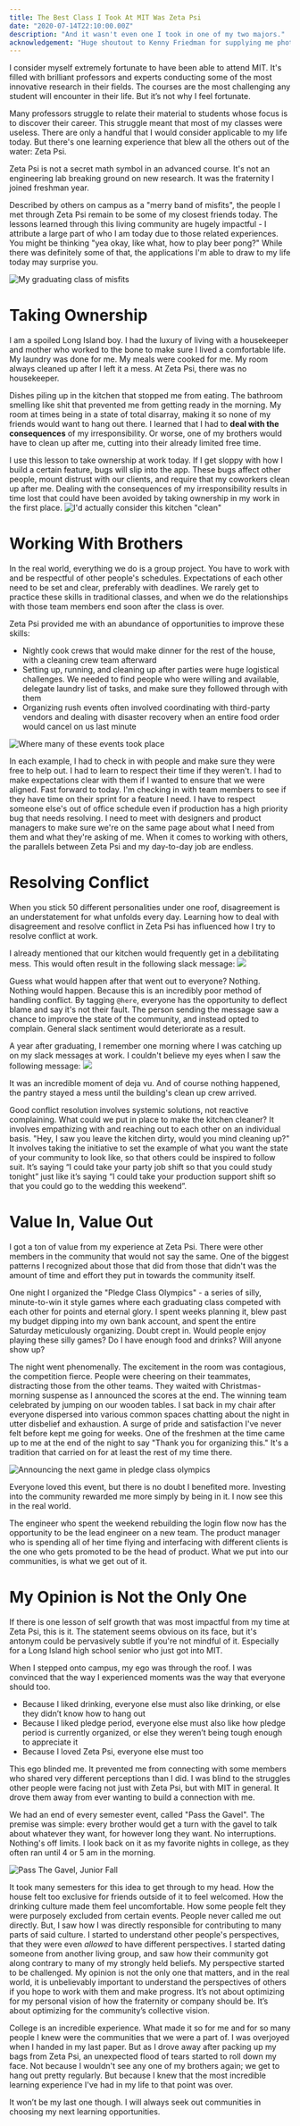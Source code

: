 ```yaml
---
title: The Best Class I Took At MIT Was Zeta Psi
date: "2020-07-14T22:10:00.00Z"
description: "And it wasn't even one I took in one of my two majors."
acknowledgement: "Huge shoutout to Kenny Friedman for supplying me photos for this post."
---
```


I consider myself extremely fortunate to have been able to attend MIT. It's filled with brilliant professors and experts conducting some of the most innovative research in their fields. The courses are the most challenging any student will encounter in their life. But it’s not why I feel fortunate.

Many professors struggle to relate their material to students whose focus is to discover their career. This struggle meant that most of my classes were useless. There are only a handful that I would consider applicable to my life today. But there's one learning experience that blew all the others out of the water: Zeta Psi.

Zeta Psi is not a secret math symbol in an advanced course. It's not an engineering lab breaking ground on new research. It was the fraternity I joined freshman year.

Described by others on campus as a "merry band of misfits", the people I met through Zeta Psi remain to be some of my closest friends today. The lessons learned through this living community are hugely impactful - I attribute a large part of who I am today due to those related experiences. You might be thinking "yea okay, like what, how to play beer pong?" While there was definitely some of that, the applications I'm able to draw to my life today may surprise you.

![_My graduating class of misfits_](./alphaMu.JPG)

# Taking Ownership

I am a spoiled Long Island boy. I had the luxury of living with a housekeeper and mother who worked to the bone to make sure I lived a comfortable life. My laundry was done for me. My meals were cooked for me. My room always cleaned up after I left it a mess. At Zeta Psi, there was no housekeeper.

Dishes piling up in the kitchen that stopped me from eating. The bathroom smelling like shit that prevented me from getting ready in the morning. My room at times being in a state of total disarray, making it so none of my friends would want to hang out there. I learned that I had to **deal with the consequences** of my irresponsibility. Or worse, one of my brothers would have to clean up after me, cutting into their already limited free time.

I use this lesson to take ownership at work today. If I get sloppy with how I build a certain feature, bugs will slip into the app. These bugs affect other people, mount distrust with our clients, and require that my coworkers clean up after me. Dealing with the consequences of my irresponsibility results in time lost that could have been avoided by taking ownership in my work in the first place.
![_I'd actually consider this kitchen "clean"_](./kitchen.JPG)

# Working With Brothers

In the real world, everything we do is a group project. You have to work with and be respectful of other people's schedules. Expectations of each other need to be set and clear, preferably with deadlines. We rarely get to practice these skills in traditional classes, and when we do the relationships with those team members end soon after the class is over.

Zeta Psi provided me with an abundance of opportunities to improve these skills:

- Nightly cook crews that would make dinner for the rest of the house, with a cleaning crew team afterward
- Setting up, running, and cleaning up after parties were huge logistical challenges. We needed to find people who were willing and available, delegate laundry list of tasks, and make sure they followed through with them
- Organizing rush events often involved coordinating with third-party vendors and dealing with disaster recovery when an entire food order would cancel on us last minute

![_Where many of these events took place_](./diningRoom.jpg)

In each example, I had to check in with people and make sure they were free to help out. I had to learn to respect their time if they weren't. I had to make expectations clear with them if I wanted to ensure that we were aligned. Fast forward to today. I'm checking in with team members to see if they have time on their sprint for a feature I need. I have to respect someone else's out of office schedule even if production has a high priority bug that needs resolving. I need to meet with designers and product managers to make sure we're on the same page about what I need from them and what they're asking of me. When it comes to working with others, the parallels between Zeta Psi and my day-to-day job are endless.

# Resolving Conflict

When you stick 50 different personalities under one roof, disagreement is an understatement for what unfolds every day. Learning how to deal with disagreement and resolve conflict in Zeta Psi has influenced how I try to resolve conflict at work.

I already mentioned that our kitchen would frequently get in a debilitating mess. This would often result in the following slack message:
![](./slackZP.png)

Guess what would happen after that went out to everyone? Nothing. Nothing would happen. Because this is an incredibly poor method of handling conflict. By tagging `@here`, everyone has the opportunity to deflect blame and say it's not their fault. The person sending the message saw a chance to improve the state of the community, and instead opted to complain. General slack sentiment would deteriorate as a result.

A year after graduating, I remember one morning where I was catching up on my slack messages at work. I couldn't believe my eyes when I saw the following message:
![](./slackM43.png)

It was an incredible moment of deja vu. And of course nothing happened, the pantry stayed a mess until the building's clean up crew arrived.

Good conflict resolution involves systemic solutions, not reactive complaining. What could we put in place to make the kitchen cleaner? It involves empathizing with and reaching out to each other on an individual basis. "Hey, I saw you leave the kitchen dirty, would you mind cleaning up?" It involves taking the initiative to set the example of what you want the state of your community to look like, so that others could be inspired to follow suit. It’s saying “I could take your party job shift so that you could study tonight” just like it’s saying “I could take your production support shift so that you could go to the wedding this weekend”.

# Value In, Value Out

I got a ton of value from my experience at Zeta Psi. There were other members in the community that would not say the same. One of the biggest patterns I recognized about those that did from those that didn't was the amount of time and effort they put in towards the community itself.

One night I organized the "Pledge Class Olympics" - a series of silly, minute-to-win it style games where each graduating class competed with each other for points and eternal glory. I spent weeks planning it, blew past my budget dipping into my own bank account, and spent the entire Saturday meticulously organizing. Doubt crept in. Would people enjoy playing these silly games? Do I have enough food and drinks? Will anyone show up?

The night went phenomenally. The excitement in the room was contagious, the competition fierce. People were cheering on their teammates, distracting those from the other teams. They waited with Christmas-morning suspense as I announced the scores at the end. The winning team celebrated by jumping on our wooden tables. I sat back in my chair after everyone dispersed into various common spaces chatting about the night in utter disbelief and exhaustion. A surge of pride and satisfaction I've never felt before kept me going for weeks. One of the freshmen at the time came up to me at the end of the night to say "Thank you for organizing this." It's a tradition that carried on for at least the rest of my time there.

![_Announcing the next game in pledge class olympics_](./olympics.JPG)

Everyone loved this event, but there is no doubt I benefited more. Investing into the community rewarded me more simply by being in it. I now see this in the real world.

The engineer who spent the weekend rebuilding the login flow now has the opportunity to be the lead engineer on a new team. The product manager who is spending all of her time flying and interfacing with different clients is the one who gets promoted to be the head of product. What we put into our communities, is what we get out of it.

# My Opinion is Not the Only One

If there is one lesson of self growth that was most impactful from my time at Zeta Psi, this is it. The statement seems obvious on its face, but it's antonym could be pervasively subtle if you're not mindful of it. Especially for a Long Island high school senior who just got into MIT.

When I stepped onto campus, my ego was through the roof. I was convinced that the way I experienced moments was the way that everyone should too.

- Because I liked drinking, everyone else must also like drinking, or else they didn’t know how to hang out
- Because I liked pledge period, everyone else must also like how pledge period is currently organized, or else they weren’t being tough enough to appreciate it
- Because I loved Zeta Psi, everyone else must too

This ego blinded me. It prevented me from connecting with some members who shared very different perceptions than I did. I was blind to the struggles other people were facing not just with Zeta Psi, but with MIT in general. It drove them away from ever wanting to build a connection with me.

We had an end of every semester event, called "Pass the Gavel". The premise was simple: every brother would get a turn with the gavel to talk about whatever they want, for however long they want. No interruptions. Nothing's off limits. I look back on it as my favorite nights in college, as they often ran until 4 or 5 am in the morning.

![_Pass The Gavel, Junior Fall_](./ptg.JPG)

It took many semesters for this idea to get through to my head. How the house felt too exclusive for friends outside of it to feel welcomed. How the drinking culture made them feel uncomfortable. How some people felt they were purposely excluded from certain events. People never called me out directly. But, I saw how I was directly responsible for contributing to many parts of said culture. I started to understand other people's perspectives, that they were even _allowed_ to have different perspectives. I started dating someone from another living group, and saw how their community got along contrary to many of my strongly held beliefs. My perspective started to be challenged. My opinion is not the only one that matters, and in the real world, it is unbelievably important to understand the perspectives of others if you hope to work with them and make progress. It’s not about optimizing for my personal vision of how the fraternity or company should be. It’s about optimizing for the community’s collective vision.

College is an incredible experience. What made it so for me and for so many people I knew were the communities that we were a part of. I was overjoyed when I handed in my last paper. But as I drove away after packing up my bags from Zeta Psi, an unexpected flood of tears started to roll down my face. Not because I wouldn't see any one of my brothers again; we get to hang out pretty regularly. But because I knew that the most incredible learning experience I've had in my life to that point was over.

It won’t be my last one though. I will always seek out communities in choosing my next learning opportunities.
